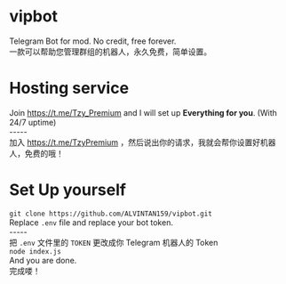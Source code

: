 # vipbot
Telegram Bot for mod. No credit, free forever. </br> 一款可以帮助您管理群组的机器人，永久免费，简单设置。

# Hosting service
Join https://t.me/Tzy_Premium and I will set up **Everything for you**. (With 24/7 uptime) </br>
-----</br>
加入 https://t.me/TzyPremium ，然后说出你的请求，我就会帮你设置好机器人，免费的哦！

# Set Up yourself
`git clone https://github.com/ALVINTAN159/vipbot.git`<br />
Replace `.env` file and replace your bot token.</br>
-----</br>
把 `.env` 文件里的 `TOKEN` 更改成你 Telegram 机器人的 Token<br />
`node index.js`<br />
And you are done.<br />
完成喽！
